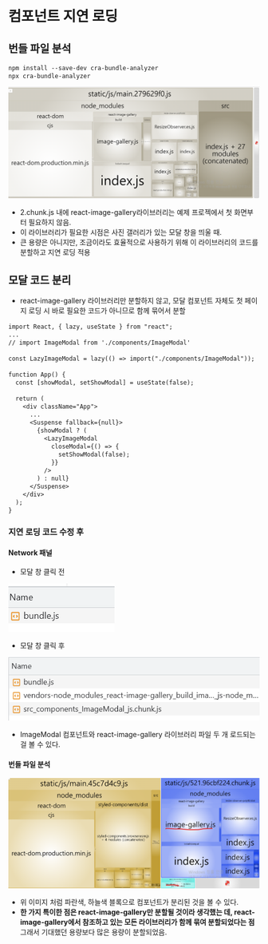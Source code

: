 # 컴포넌트 지연 로딩

## 번들 파일 분석

```
npm install --save-dev cra-bundle-analyzer
npx cra-bundle-analyzer
```

![](a.png)

- 2.chunk.js 내에 react-image-gallery라이브러리는 예제 프로젝에서 첫 화면부터 필요하지 않음.
- 이 라이브러리가 필요한 시점은 사진 갤러리가 있는 모달 창을 띄울 때.
- 큰 용량은 아니지만, 조금이라도 효율적으로 사용하기 위해 이 라이브러리의 코드를 분할하고 지연 로딩 적용

## 모달 코드 분리

- react-image-gallery 라이브러리만 분할하지 않고, 모달 컴포넌트 자체도 첫 페이지 로딩 시 바로 필요한 코드가 아니므로 함께 묶어서 분할

```
import React, { lazy, useState } from "react";
...
// import ImageModal from './components/ImageModal'

const LazyImageModal = lazy(() => import("./components/ImageModal"));

function App() {
  const [showModal, setShowModal] = useState(false);

  return (
    <div className="App">
      ...
      <Suspense fallback={null}>
        {showModal ? (
          <LazyImageModal
            closeModal={() => {
              setShowModal(false);
            }}
          />
        ) : null}
      </Suspense>
    </div>
  );
}
```

### 지연 로딩 코드 수정 후

#### Network 패널

- 모달 창 클릭 전

![](b.png)

- 모달 창 클릭 후

![](c.png)

- ImageModal 컴포넌트와 react-image-gallery 라이브러리 파일 두 개 로드되는 걸 볼 수 있다.

#### 번들 파일 분석

![](d.png)

- 위 이미지 처럼 파란색, 하늘색 블록으로 컴포넌트가 분리된 것을 볼 수 있다.
- **한 가지 특이한 점은 react-image-gallery만 분할될 것이라 생각했는 데, react-image-gallery에서 참조하고 있는 모든 라이브러리가 함께 묶여 분할되었다는 점** 그래서 기대했던 용량보다 많은 용량이 분할되었음.

